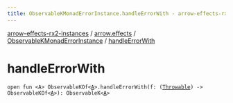 ```yaml
---
title: ObservableKMonadErrorInstance.handleErrorWith - arrow-effects-rx2-instances
---
```


[arrow-effects-rx2-instances](../../index.html) / [arrow.effects](../index.html) / [ObservableKMonadErrorInstance](index.html) / [handleErrorWith](./handle-error-with.html)

# handleErrorWith

`open fun <A> ObservableKOf<`[`A`](handle-error-with.html#A)`>.handleErrorWith(f: (`[`Throwable`](https://kotlinlang.org/api/latest/jvm/stdlib/kotlin/-throwable/index.html)`) -> ObservableKOf<`[`A`](handle-error-with.html#A)`>): ObservableK<`[`A`](handle-error-with.html#A)`>`
